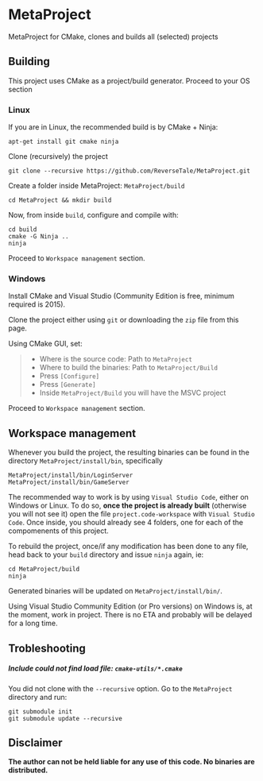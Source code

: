 # MetaProject
MetaProject for CMake, clones and builds all (selected) projects

## Building

This project uses CMake as a project/build generator. Proceed to your OS section

### Linux

If you are in Linux, the recommended build is by CMake + Ninja:
```
apt-get install git cmake ninja
```

Clone (recursively) the project

```
git clone --recursive https://github.com/ReverseTale/MetaProject.git
```
 
Create a folder inside MetaProject: `MetaProject/build`

```
cd MetaProject && mkdir build
```

Now, from inside `build`, configure and compile with:

```
cd build
cmake -G Ninja ..
ninja
``` 

Proceed to `Workspace management` section.

### Windows

Install CMake and Visual Studio (Community Edition is free, minimum required is 2015).

Clone the project either using `git` or downloading the `zip` file from this page.

Using CMake GUI, set: 

> * Where is the source code: Path to `MetaProject`
> * Where to build the binaries: Path to `MetaProject/Build`
> * Press `[Configure]`
> * Press `[Generate]`
> * Inside `MetaProject/Build` you will have the MSVC project

Proceed to `Workspace management` section.

## Workspace management

Whenever you build the project, the resulting binaries can be found in the directory `MetaProject/install/bin`, specifically

```
MetaProject/install/bin/LoginServer
MetaProject/install/bin/GameServer
```

The recommended way to work is by using `Visual Studio Code`, either on Windows or Linux. To do so, **once the project is already built** (otherwise you will not see it) open the file `project.code-workspace` with `Visual Studio Code`. Once inside, you should already see 4 folders, one for each of the compomenents of this project.

To rebuild the project, once/if any modification has been done to any file, head back to your `build` directory and issue `ninja` again, ie:
```
cd MetaProject/build
ninja
```

Generated binaries will be updated on `MetaProject/install/bin/`.

Using Visual Studio Community Edition (or Pro versions) on Windows is, at the moment, work in project. There is no ETA and probably will be delayed for a long time.


Trobleshooting
--------------
##### Include could not find load file: `cmake-utils/*.cmake`

You did not clone with the `--recursive` option. Go to the `MetaProject` directory and run:

```
git submodule init
git submodule update --recursive
```

## Disclaimer

**The author can not be held liable for any use of this code. No binaries are distributed.**
